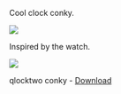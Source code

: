 Cool clock conky.

<img src="https://skandyns.github.io/img/qlocktwoconky.png"/>

Inspired by the watch.

<img src="https://skandyns.github.io/img/qlocktwo-watch.jpg"/>

qlocktwo conky - <a href="https://github.com/skandyns/qlocktwo-conky" target="_blank">Download</a>




